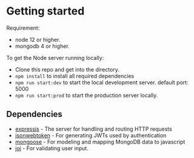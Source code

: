 
# Getting started

Requirement:
- node 12 or higher.
- mongodb 4 or higher.


To get the Node server running locally:


- Clone this repo and get into the directory.
- `npm install` to install all required dependencies
- `npm run start:dev` to start the local development server. default port: 5000
- `npm run start:prod` to start the production server locally.


## Dependencies

- [expressjs](https://github.com/expressjs/express) - The server for handling and routing HTTP requests
- [jsonwebtoken](https://github.com/auth0/node-jsonwebtoken) - For generating JWTs used by authentication
- [mongoose](https://github.com/Automattic/mongoose) - For modeling and mapping MongoDB data to javascript 
- [joi](https://github.com/sideway/joi) - For validating user input.
  